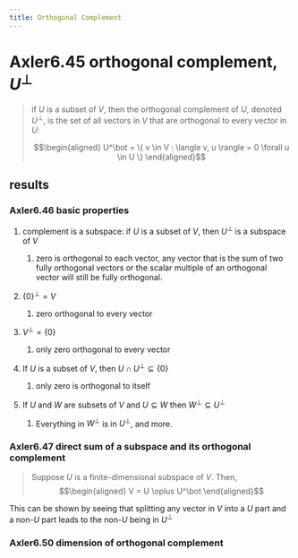 ```yaml
---
title: Orthogonal Complement
---
```


# Axler6.45 orthogonal complement, $U^\bot$

> if $U$ is a subset of $V$, then the orthogonal complement of $U$,
> denoted $U^\bot$, is the set of all vectors in $V$ that are orthogonal
> to every vector in $U$:
>
> $$\begin{aligned}
> U^\bot = \{ v \in V : \langle v, u \rangle = 0 \forall u \in  U \}
> \end{aligned}$$

## results

### Axler6.46 basic properties

1.  complement is a subspace: if $U$ is a subset of $V$, then $U^\bot$
    is a subspace of $V$

    1.  zero is orthogonal to each vector, any vector that is the sum of
        two fully orthogonal vectors or the scalar multiple of an
        orthogonal vector will still be fully orthogonal.

2.  $\{0\}^\bot = V$

    1.  zero orthogonal to every vector

3.  $V ^\bot = \{0\}$

    1.  only zero orthogonal to every vector

4.  If $U$ is a subset of $V$, then $U \cap U^\bot\subseteq \{0\}$

    1.  only zero is orthogonal to itself

5.  If $U$ and $W$ are subsets of $V$ and $U\subseteq W$ then
    $W^\bot \subseteq U^\bot$

    1.  Everything in $W^\bot$ is in $U^\bot$, and more.

### Axler6.47 direct sum of a subspace and its orthogonal complement

> Suppose $U$ is a finite-dimensional subspace of $V$. Then,
> $$\begin{aligned}
> V = U \oplus U^\bot
> \end{aligned}$$

This can be shown by seeing that splitting any vector in $V$ into a $U$
part and a non-$U$ part leads to the non-$U$ being in $U^\bot$

### Axler6.50 dimension of orthogonal complement
